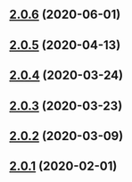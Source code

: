## [2.0.6](https://github.com/amille44420/react-fetcher/compare/v2.0.5...v2.0.6) (2020-06-01)

## [2.0.5](https://github.com/amille44420/react-fetcher/compare/v2.0.4...v2.0.5) (2020-04-13)

## [2.0.4](https://github.com/amille44420/react-fetcher/compare/v2.0.3...v2.0.4) (2020-03-24)

## [2.0.3](https://github.com/amille44420/react-fetcher/compare/v2.0.2...v2.0.3) (2020-03-23)

## [2.0.2](https://github.com/amille44420/react-fetcher/compare/v2.0.1...v2.0.2) (2020-03-09)

## [2.0.1](https://github.com/amille44420/react-fetcher/compare/v2.0.0...v2.0.1) (2020-02-01)

